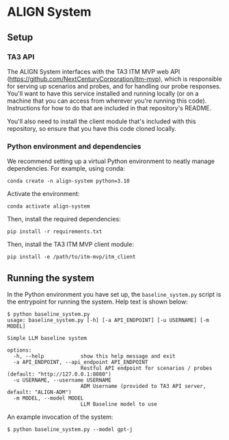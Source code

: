 # ALIGN System

## Setup

### TA3 API
The ALIGN System interfaces with the TA3 ITM MVP web API
(https://github.com/NextCenturyCorporation/itm-mvp), which is
responsible for serving up scenarios and probes, and for handling our
probe responses.  You'll want to have this service installed and
running locally (or on a machine that you can access from wherever
you're running this code).  Instructions for how to do that are
included in that repository's README.

You'll also need to install the client module that's included with
this repository, so ensure that you have this code cloned locally.

### Python environment and dependencies

We recommend setting up a virtual Python environment to neatly manage
dependencies.  For example, using conda:

```
conda create -n align-system python=3.10
```

Activate the environment:
```
conda activate align-system
```

Then, install the required dependencies:
```
pip install -r requirements.txt
```

Then, install the TA3 ITM MVP client module:
```
pip install -e /path/to/itm-mvp/itm_client
```

## Running the system

In the Python environment you have set up, the `baseline_system.py`
script is the entrypoint for running the system.  Help text is shown
below:

```
$ python baseline_system.py
usage: baseline_system.py [-h] [-a API_ENDPOINT] [-u USERNAME] [-m MODEL]

Simple LLM baseline system

options:
  -h, --help            show this help message and exit
  -a API_ENDPOINT, --api_endpoint API_ENDPOINT
                        Restful API endpoint for scenarios / probes (default: "http://127.0.0.1:8080")
  -u USERNAME, --username USERNAME
                        ADM Username (provided to TA3 API server, default: "ALIGN-ADM")
  -m MODEL, --model MODEL
                        LLM Baseline model to use
```

An example invocation of the system:
```
$ python baseline_system.py --model gpt-j
```
